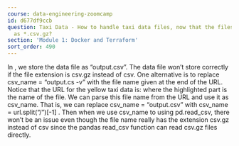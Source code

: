 ```yaml
---
course: data-engineering-zoomcamp
id: d677df9ccb
question: Taxi Data - How to handle taxi data files, now that the files are available
  as *.csv.gz?
section: 'Module 1: Docker and Terraform'
sort_order: 490
---
```


In , we store the data file as “output.csv”. The data file won’t store correctly if the file extension is csv.gz instead of csv. One alternative is to replace csv_name = “output.cs -v” with the file name given at the end of the URL. Notice that the URL for the yellow taxi data is:  where the highlighted part is the name of the file. We can parse this file name from the URL and use it as csv_name. That is, we can replace csv_name = “output.csv” with
csv_name = url.split(“/”)[-1] . Then when we use csv_name to using pd.read_csv, there won’t be an issue even though the file name really has the extension csv.gz instead of csv since the pandas read_csv function can read csv.gz files directly.

